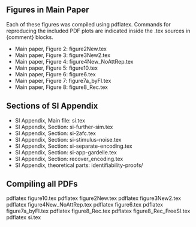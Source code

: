
## Figures in Main Paper

Each of these figures was compiled using pdflatex. 
Commands for reproducing the included PDF plots are indicated inside the .tex sources in {comment} blocks.

* Main paper, Figure 2: figure2New.tex
* Main paper, Figure 3: figure3New2.tex
* Main paper, Figure 4: figure4New_NoAttRep.tex
* Main paper, Figure 5: figure10.tex
* Main paper, Figure 6: figure6.tex
* Main paper, Figure 7: figure7a_byFI.tex
* Main paper, Figure 8: figure8_Rec.tex

## Sections of SI Appendix

* SI Appendix, Main file: si.tex
* SI Appendix, Section: si-further-sim.tex
* SI Appendix, Section: si-2afc.tex
* SI Appendix, Section: si-stimulus-noise.tex
* SI Appendix, Section: si-separate-encoding.tex
* SI Appendix, Section: si-app-gardelle.tex
* SI Appendix, Section: recover_encoding.tex
* SI Appendix, theoretical parts: identifiability-proofs/

## Compiling all PDFs

pdflatex figure10.tex
pdflatex figure2New.tex
pdflatex figure3New2.tex
pdflatex figure4New_NoAttRep.tex
pdflatex figure6.tex
pdflatex figure7a_byFI.tex
pdflatex figure8_Rec.tex
pdflatex figure8_Rec_FreeSI.tex
pdflatex si.tex

